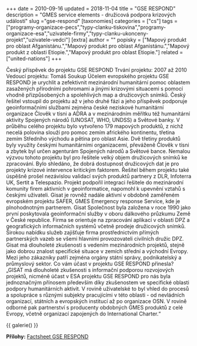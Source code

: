 +++
date = 2010-09-16
updated = 2018-11-04
title = "GSE RESPOND"
description = "GMES service elements - družicová podpora krizových událostí"
slug ="gse-respond"
[taxonomies]
categories = ["cs"]
tags = ["programy-organizace-pecs","typy-clanku-tiskovina","programy-organizace-esa","uzivatele-firmy","typy-clanku-ukonceny-projekt","uzivatele-vedci"]
[extra]
author = ""
popisky = ["Mapový produkt pro oblast Afganistánu.","Mapový produkt pro oblast Afganistánu.","Mapový produkt z oblasti Etiopie.","Mapový produkt pro oblast Etiopie."]
related = ["united-nations"]
+++

Český příspěvek do projektu GSE RESPOND Trvání projektu: 2007 až 2010 Vedoucí projektu: Tomáš Soukup Účelem evropského projektu GSE RESPOND je urychlit a zefektivnit mezinárodní humanitární pomoc oblastem zasažených přírodními pohromami a jinými krizovými situacemi s pomocí vhodně přizpůsobených a spolehlivých map a družicových snímků. Český řešitel vstoupil do projektu až v jeho druhé fázi a jeho příspěvek podporuje geoinformačními službami zejména české neziskové humanitární organizace Člověk v tísni a ADRA a v mezinárodním měřítku též humanitární aktivity Spojených národů (UNOSAT, WHO, UNDSS) a Světové banky. V průběhu celého projektu bylo vytvořeno 179 mapových produktů, z nichž necelá polovina slouží pro pomoc zemím afrického kontinentu, třetina zemím Středního východu a pětina pro oblast Asie. Dvě třetiny produktů byly využity českými humanitárními organizacemi, převáženě Člověk v tísni a zbytek byl určen agenturám Spojených národů a Světové bance. Nemalou výzvou tohoto projektu byl pro řešitele velký objem družicových snímků ke zpracování. Bylo shledáno, že dobrá dostupnost družicových dat je pro projekty krizové intervence kritickým faktorem. Řešitel během projektu také úspěšně prošel nezávislou validací svých produktů partnery z DLR, Infoterra UK, Sertit a Telespazio. Projekt podpořil integraci řešitele do mezinárodní komunity firem aktivních v geoinformatice, napomohl k upevnění vztahů s českými uživateli. Gisat je rovněž nadále aktivní v obdobně zaměřeném evropském projektu SAFER, GMES Emergency response Service, kde je plnohodnotným partnerem. Gisat Společnost byla založena v roce 1990 jako první poskytovala geoinformační služby v oboru dálkového průzkumu Země v České republice. Firma se orientuje na zpracování aplikací v oblasti DPZ a geografických informačních systémů včetně prodeje družicových snímků. Širokou nabídku služeb zajišťuje firma prostřednictvím přímých partnerských vazeb se všemi hlavními provozovateli civilních družic DPZ. Gisat má dlouholeté zkušenosti s vedením mezinárodních projektů, stejně jako dobrou znalost specifické situace v zemích střední a východní Evropy. Mezi jeho zákazníky patří zejména orgány státní správy, podnikatelský a průmyslový sektor. Co vám účast v projektu GSE RESPOND přinesla? „GISAT má dlouholeté zkušenosti s informační podporou rozvojových projektů, nicméně účast v ESA projektu GSE RESPOND pro nás byla jednoznačným přínosem především díky zkušenostem ve specifické oblasti podpory humanitárních aktivit. V rovině uživatelské to byl vhled do procesů a spolupráce s různými subjekty pracujícími v této oblasti - od nevládních organizací, státních a evropských institucí až po organizace OSN. V rovině odborné pak partnerství s producenty obdobných GMES produktů z celé Evropy, včetně organizací zapojených do International Charter.“

{{ galerie() }}

**Přílohy:**
[Factsheet GSE RESPOND]

[Factsheet GSE RESPOND]: csofactsheets-respond-web.pdf
